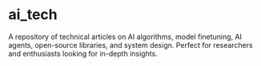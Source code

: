 # ai_tech
A repository of technical articles on AI algorithms, model finetuning, AI agents, open-source libraries, and system design. Perfect for researchers and enthusiasts looking for in-depth insights.
